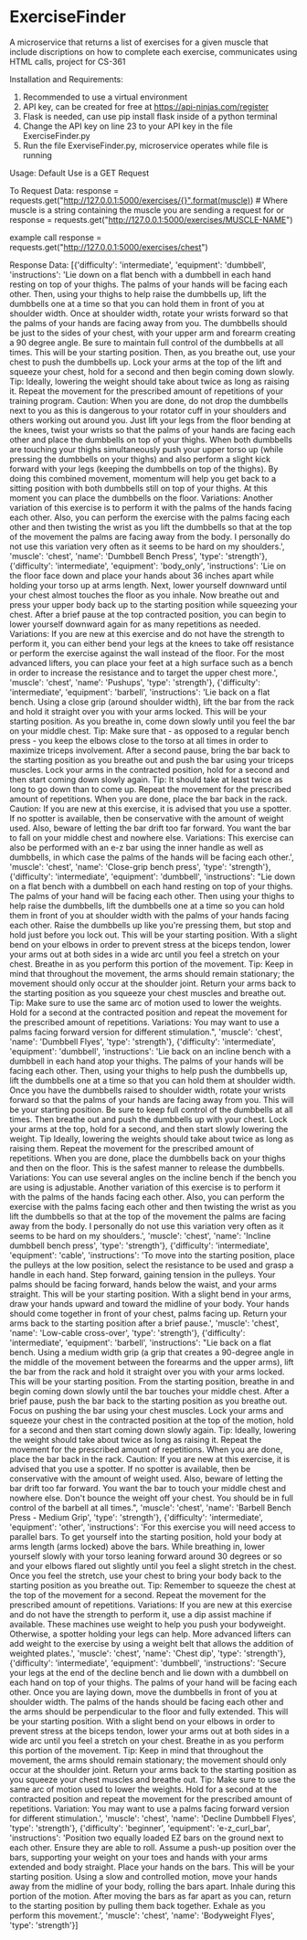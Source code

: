 # ExerciseFinder
A microservice that returns a list of exercises for a given muscle that include discriptions on how to complete each exercise, communicates using HTML calls, project for CS-361

Installation and Requirements:
1. Recommended to use a virtual environment
2. API key, can be created for free at https://api-ninjas.com/register
3. Flask is needed, can use pip install flask inside of a python terminal
4. Change the API key on line 23 to your API key in the file ExerciseFinder.py
5. Run the file ExerviseFinder.py, microservice operates while file is running


Usage:
Default Use is a GET Request

To Request Data:
response = requests.get("http://127.0.0.1:5000/exercises/{}".format(muscle))       # Where muscle is a string containing the muscle you are sending a request for
or
response = requests.get("http://127.0.0.1:5000/exercises/MUSCLE-NAME")

example call
response = requests.get("http://127.0.0.1:5000/exercises/chest")

Response Data:
[{'difficulty': 'intermediate', 'equipment': 'dumbbell', 'instructions': 'Lie down on a flat bench with a dumbbell in each hand resting on top of your thighs. The palms of your hands will be facing each other. Then, using your thighs to help raise the dumbbells up, lift the dumbbells one at a time so that you can hold them in front of you at shoulder width. Once at shoulder width, rotate your wrists forward so that the palms of your hands are facing away from you. The dumbbells should be just to the sides of your chest, with your upper arm and forearm creating a 90 degree angle. Be sure to maintain full control of the dumbbells at all times. This will be your starting position. Then, as you breathe out, use your chest to push the dumbbells up. Lock your arms at the top of the lift and squeeze your chest, hold for a second and then begin coming down slowly. Tip: Ideally, lowering the weight should take about twice as long as raising it. Repeat the movement for the prescribed amount of repetitions of your training program.  Caution: When you are done, do not drop the dumbbells next to you as this is dangerous to your rotator cuff in your shoulders and others working out around you. Just lift your legs from the floor bending at the knees, twist your wrists so that the palms of your hands are facing each other and place the dumbbells on top of your thighs. When both dumbbells are touching your thighs simultaneously push your upper torso up (while pressing the dumbbells on your thighs) and also perform a slight kick forward with your legs (keeping the dumbbells on top of the thighs). By doing this combined movement, momentum will help you get back to a sitting position with both dumbbells still on top of your thighs. At this moment you can place the dumbbells on the floor. Variations: Another variation of this exercise is to perform it with the palms of the hands facing each other. Also, you can perform the exercise with the palms facing each other and then twisting the wrist as you lift the dumbbells so that at the top of the movement the palms are facing away from the body. I personally do not use this variation very often as it seems to be hard on my shoulders.', 'muscle': 'chest', 'name': 'Dumbbell Bench Press', 'type': 'strength'}, {'difficulty': 'intermediate', 'equipment': 'body_only', 'instructions': 'Lie on the floor face down and place your hands about 36 inches apart while holding your torso up at arms length. Next, lower yourself downward until your chest almost touches the floor as you inhale. Now breathe out and press your upper body back up to the starting position while squeezing your chest. After a brief pause at the top contracted position, you can begin to lower yourself downward again for as many repetitions as needed.  Variations: If you are new at this exercise and do not have the strength to perform it, you can either bend your legs at the knees to take off resistance or perform the exercise against the wall instead of the floor. For the most advanced lifters, you can place your feet at a high surface such as a bench in order to increase the resistance and to target the upper chest more.', 'muscle': 'chest', 'name': 'Pushups', 'type': 'strength'}, {'difficulty': 'intermediate', 'equipment': 'barbell', 'instructions': 'Lie back on a flat bench. Using a close grip (around shoulder width), lift the bar from the rack and hold it straight over you with your arms locked. This will be your starting position. As you breathe in, come down slowly until you feel the bar on your middle chest. Tip: Make sure that - as opposed to a regular bench press - you keep the elbows close to the torso at all times in order to maximize triceps involvement. After a second pause, bring the bar back to the starting position as you breathe out and push the bar using your triceps muscles. Lock your arms in the contracted position, hold for a second and then start coming down slowly again. Tip: It should take at least twice as long to go down than to come up. Repeat the movement for the prescribed amount of repetitions. When you are done, place the bar back in the rack.  Caution: If you are new at this exercise, it is advised that you use a spotter. If no spotter is available, then be conservative with the amount of weight used. Also, beware of letting the bar drift too far forward. You want the bar to fall on your middle chest and nowhere else. Variations: This exercise can also be performed with an e-z bar using the inner handle as well as dumbbells, in which case the palms of the hands will be facing each other.', 'muscle': 'chest', 'name': 'Close-grip bench press', 'type': 'strength'}, {'difficulty': 'intermediate', 'equipment': 'dumbbell', 'instructions': "Lie down on a flat bench with a dumbbell on each hand resting on top of your thighs. The palms of your hand will be facing each other. Then using your thighs to help raise the dumbbells, lift the dumbbells one at a time so you can hold them in front of you at shoulder width with the palms of your hands facing each other. Raise the dumbbells up like you're pressing them, but stop and hold just before you lock out. This will be your starting position. With a slight bend on your elbows in order to prevent stress at the biceps tendon, lower your arms out at both sides in a wide arc until you feel a stretch on your chest. Breathe in as you perform this portion of the movement. Tip: Keep in mind that throughout the movement, the arms should remain stationary; the movement should only occur at the shoulder joint. Return your arms back to the starting position as you squeeze your chest muscles and breathe out. Tip: Make sure to use the same arc of motion used to lower the weights. Hold for a second at the contracted position and repeat the movement for the prescribed amount of repetitions.  Variations: You may want to use a palms facing forward version for different stimulation.", 'muscle': 'chest', 'name': 'Dumbbell Flyes', 'type': 'strength'}, {'difficulty': 'intermediate', 'equipment': 'dumbbell', 'instructions': 'Lie back on an incline bench with a dumbbell in each hand atop your thighs. The palms of your hands will be facing each other. Then, using your thighs to help push the dumbbells up, lift the dumbbells one at a time so that you can hold them at shoulder width. Once you have the dumbbells raised to shoulder width, rotate your wrists forward so that the palms of your hands are facing away from you. This will be your starting position. Be sure to keep full control of the dumbbells at all times. Then breathe out and push the dumbbells up with your chest. Lock your arms at the top, hold for a second, and then start slowly lowering the weight. Tip Ideally, lowering the weights should take about twice as long as raising them. Repeat the movement for the prescribed amount of repetitions. When you are done, place the dumbbells back on your thighs and then on the floor. This is the safest manner to release the dumbbells.  Variations: You can use several angles on the incline bench if the bench you are using is adjustable. Another variation of this exercise is to perform it with the palms of the hands facing each other. Also, you can perform the exercise with the palms facing each other and then twisting the wrist as you lift the dumbbells so that at the top of the movement the palms are facing away from the body. I personally do not use this variation very often as it seems to be hard on my shoulders.', 'muscle': 'chest', 'name': 'Incline dumbbell bench press', 'type': 'strength'}, {'difficulty': 'intermediate', 'equipment': 'cable', 'instructions': 'To move into the starting position, place the pulleys at the low position, select the resistance to be used and grasp a handle in each hand. Step forward, gaining tension in the pulleys. Your palms should be facing forward, hands below the waist, and your arms straight. This will be your starting position. With a slight bend in your arms, draw your hands upward and toward the midline of your body. Your hands should come together in front of your chest, palms facing up. Return your arms back to the starting position after a brief pause.', 'muscle': 'chest', 'name': 'Low-cable cross-over', 'type': 'strength'}, {'difficulty': 'intermediate', 'equipment': 'barbell', 'instructions': "Lie back on a flat bench. Using a medium width grip (a grip that creates a 90-degree angle in the middle of the movement between the forearms and the upper arms), lift the bar from the rack and hold it straight over you with your arms locked. This will be your starting position. From the starting position, breathe in and begin coming down slowly until the bar touches your middle chest. After a brief pause, push the bar back to the starting position as you breathe out. Focus on pushing the bar using your chest muscles. Lock your arms and squeeze your chest in the contracted position at the top of the motion, hold for a second and then start coming down slowly again. Tip: Ideally, lowering the weight should take about twice as long as raising it. Repeat the movement for the prescribed amount of repetitions. When you are done, place the bar back in the rack.  Caution: If you are new at this exercise, it is advised that you use a spotter. If no spotter is available, then be conservative with the amount of weight used. Also, beware of letting the bar drift too far forward. You want the bar to touch your middle chest and nowhere else. Don't bounce the weight off your chest. You should be in full control of the barbell at all times.", 'muscle': 'chest', 'name': 'Barbell Bench Press - Medium Grip', 'type': 'strength'}, {'difficulty': 'intermediate', 'equipment': 'other', 'instructions': 'For this exercise you will need access to parallel bars. To get yourself into the starting position, hold your body at arms length (arms locked) above the bars. While breathing in, lower yourself slowly with your torso leaning forward around 30 degrees or so and your elbows flared out slightly until you feel a slight stretch in the chest. Once you feel the stretch, use your chest to bring your body back to the starting position as you breathe out. Tip: Remember to squeeze the chest at the top of the movement for a second. Repeat the movement for the prescribed amount of repetitions.  Variations: If you are new at this exercise and do not have the strength to perform it, use a dip assist machine if available. These machines use weight to help you push your bodyweight. Otherwise, a spotter holding your legs can help. More advanced lifters can add weight to the exercise by using a weight belt that allows the addition of weighted plates.', 'muscle': 'chest', 'name': 'Chest dip', 'type': 'strength'}, {'difficulty': 'intermediate', 'equipment': 'dumbbell', 'instructions': 'Secure your legs at the end of the decline bench and lie down with a dumbbell on each hand on top of your thighs. The palms of your hand will be facing each other. Once you are laying down, move the dumbbells in front of you at shoulder width. The palms of the hands should be facing each other and the arms should be perpendicular to the floor and fully extended. This will be your starting position. With a slight bend on your elbows in order to prevent stress at the biceps tendon, lower your arms out at both sides in a wide arc until you feel a stretch on your chest. Breathe in as you perform this portion of the movement. Tip: Keep in mind that throughout the movement, the arms should remain stationary; the movement should only occur at the shoulder joint. Return your arms back to the starting position as you squeeze your chest muscles and breathe out. Tip: Make sure to use the same arc of motion used to lower the weights. Hold for a second at the contracted position and repeat the movement for the prescribed amount of repetitions.  Variation: You may want to use a palms facing forward version for different stimulation.', 'muscle': 'chest', 'name': 'Decline Dumbbell Flyes', 'type': 'strength'}, {'difficulty': 'beginner', 'equipment': 'e-z_curl_bar', 'instructions': 'Position two equally loaded EZ bars on the ground next to each other. Ensure they are able to roll. Assume a push-up position over the bars, supporting your weight on your toes and hands with your arms extended and body straight. Place your hands on the bars. This will be your starting position. Using a slow and controlled motion, move your hands away from the midline of your body, rolling the bars apart. Inhale during this portion of the motion. After moving the bars as far apart as you can, return to the starting position by pulling them back together. Exhale as you perform this movement.', 'muscle': 'chest', 'name': 'Bodyweight Flyes', 'type': 'strength'}]

